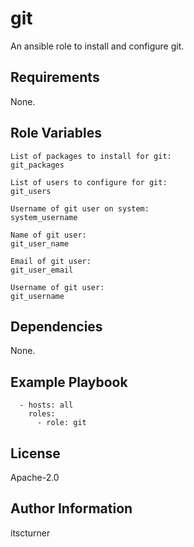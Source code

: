 git
===

An ansible role to install and configure git.

Requirements
------------

None.

Role Variables
--------------
```
List of packages to install for git:
git_packages

List of users to configure for git:
git_users

Username of git user on system:
system_username

Name of git user:
git_user_name

Email of git user:
git_user_email

Username of git user:
git_username
```

Dependencies
------------

None.

Example Playbook
----------------
```
  - hosts: all
    roles:
      - role: git
```

License
-------

Apache-2.0

Author Information
------------------

itscturner
